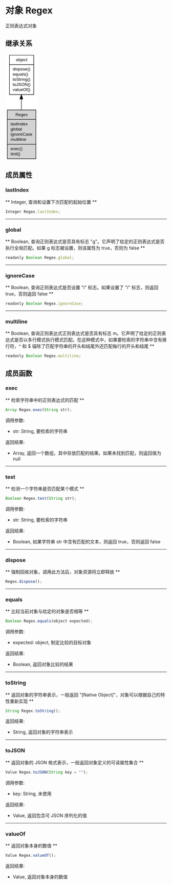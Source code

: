 # 对象 Regex
正则表达式对象

## 继承关系
<div class="inherits"><svg width="75pt" height="250pt" viewBox="0.00 0.00 75.00 250.00" xmlns="http://www.w3.org/2000/svg" xmlns:xlink="http://www.w3.org/1999/xlink">
<g id="graph0" class="graph" transform="scale(1 1) rotate(0) translate(4 246)">
<title>%0</title>
<polygon fill="#ffffff" stroke="transparent" points="-4,4 -4,-246 71,-246 71,4 -4,4"/>
<!-- object -->
<g id="node1" class="node">
<title>object</title>
<g id="a_node1"><a xlink:href="object.md" xlink:title="object">
<polygon fill="#ffffff" stroke="transparent" points="5,-150 5,-242 62,-242 62,-150 5,-150"/>
<polygon fill="none" stroke="#000000" points="5.5,-220 5.5,-242 62.5,-242 62.5,-220 5.5,-220"/>
<text text-anchor="start" x="20.6625" y="-228" font-family="Helvetica,sans-Serif" font-size="10.00" fill="#000000">object</text>
<polygon fill="none" stroke="#000000" points="5.5,-150 5.5,-220 62.5,-220 62.5,-150 5.5,-150"/>
<text text-anchor="start" x="10.5" y="-206" font-family="Helvetica,sans-Serif" font-size="10.00" fill="#000000"> dispose()</text>
<text text-anchor="start" x="10.5" y="-194" font-family="Helvetica,sans-Serif" font-size="10.00" fill="#000000"> equals()</text>
<text text-anchor="start" x="10.5" y="-182" font-family="Helvetica,sans-Serif" font-size="10.00" fill="#000000"> toString()</text>
<text text-anchor="start" x="10.5" y="-170" font-family="Helvetica,sans-Serif" font-size="10.00" fill="#000000"> toJSON()</text>
<text text-anchor="start" x="10.5" y="-158" font-family="Helvetica,sans-Serif" font-size="10.00" fill="#000000"> valueOf()</text>
</a>
</g>
</g>
<!-- Regex -->
<g id="node2" class="node">
<title>Regex</title>
<g id="a_node2"><a xlink:title="Regex">
<polygon fill="#d3d3d3" stroke="transparent" points="0,0 0,-114 67,-114 67,0 0,0"/>
<polygon fill="none" stroke="#000000" points=".5,-92 .5,-114 67.5,-114 67.5,-92 .5,-92"/>
<text text-anchor="start" x="19.552" y="-100" font-family="Helvetica,sans-Serif" font-size="10.00" fill="#000000">Regex</text>
<polygon fill="none" stroke="#000000" points=".5,-34 .5,-92 67.5,-92 67.5,-34 .5,-34"/>
<text text-anchor="start" x="5.5" y="-78" font-family="Helvetica,sans-Serif" font-size="10.00" fill="#000000"> lastIndex</text>
<text text-anchor="start" x="5.5" y="-66" font-family="Helvetica,sans-Serif" font-size="10.00" fill="#000000"> global</text>
<text text-anchor="start" x="5.5" y="-54" font-family="Helvetica,sans-Serif" font-size="10.00" fill="#000000"> ignoreCase</text>
<text text-anchor="start" x="5.5" y="-42" font-family="Helvetica,sans-Serif" font-size="10.00" fill="#000000"> multiline</text>
<polygon fill="none" stroke="#000000" points=".5,0 .5,-34 67.5,-34 67.5,0 .5,0"/>
<text text-anchor="start" x="5.5" y="-20" font-family="Helvetica,sans-Serif" font-size="10.00" fill="#000000"> exec()</text>
<text text-anchor="start" x="5.5" y="-8" font-family="Helvetica,sans-Serif" font-size="10.00" fill="#000000"> test()</text>
</a>
</g>
</g>
<!-- object&#45;&gt;Regex -->
<g id="edge1" class="edge">
<title>object-&gt;Regex</title>
<path fill="none" stroke="#000000" d="M33.5,-139.6526C33.5,-131.2672 33.5,-122.6167 33.5,-114.2136"/>
<polygon fill="#000000" stroke="#000000" points="30.0001,-139.715 33.5,-149.715 37.0001,-139.715 30.0001,-139.715"/>
</g>
</g>
</svg></div>

## 成员属性
        
### lastIndex
** Integer, 查询和设置下次匹配的起始位置 **

```JavaScript
Integer Regex.lastIndex;
```

--------------------------
### global
** Boolean, 查询正则表达式是否具有标志 "g"。它声明了给定的正则表达式是否执行全局匹配。如果 g 标志被设置，则该属性为 true，否则为 false **

```JavaScript
readonly Boolean Regex.global;
```

--------------------------
### ignoreCase
** Boolean, 查询正则表达式是否设置 "i" 标志。如果设置了 "i" 标志，则返回 true，否则返回 false **

```JavaScript
readonly Boolean Regex.ignoreCase;
```

--------------------------
### multiline
** Boolean, 查询正则表达式正则表达式是否具有标志 m。它声明了给定的正则表达式是否以多行模式执行模式匹配。在这种模式中，如果要检索的字符串中含有换行符，^ 和 $ 锚除了匹配字符串的开头和结尾外还匹配每行的开头和结尾 **

```JavaScript
readonly Boolean Regex.multiline;
```

## 成员函数
        
### exec
** 检索字符串中的正则表达式的匹配 **

```JavaScript
Array Regex.exec(String str);
```

调用参数:
* str: String, 要检索的字符串

返回结果:
* Array, 返回一个数组，其中存放匹配的结果。如果未找到匹配，则返回值为 null

--------------------------
### test
** 检测一个字符串是否匹配某个模式 **

```JavaScript
Boolean Regex.test(String str);
```

调用参数:
* str: String, 要检索的字符串

返回结果:
* Boolean, 如果字符串 str 中含有匹配的文本，则返回 true，否则返回 false

--------------------------
### dispose
** 强制回收对象，调用此方法后，对象资源将立即释放 **

```JavaScript
Regex.dispose();
```

--------------------------
### equals
** 比较当前对象与给定的对象是否相等 **

```JavaScript
Boolean Regex.equals(object expected);
```

调用参数:
* expected: object, 制定比较的目标对象

返回结果:
* Boolean, 返回对象比较的结果

--------------------------
### toString
** 返回对象的字符串表示，一般返回 "[Native Object]"，对象可以根据自己的特性重新实现 **

```JavaScript
String Regex.toString();
```

返回结果:
* String, 返回对象的字符串表示

--------------------------
### toJSON
** 返回对象的 JSON 格式表示，一般返回对象定义的可读属性集合 **

```JavaScript
Value Regex.toJSON(String key = "");
```

调用参数:
* key: String, 未使用

返回结果:
* Value, 返回包含可 JSON 序列化的值

--------------------------
### valueOf
** 返回对象本身的数值 **

```JavaScript
Value Regex.valueOf();
```

返回结果:
* Value, 返回对象本身的数值

